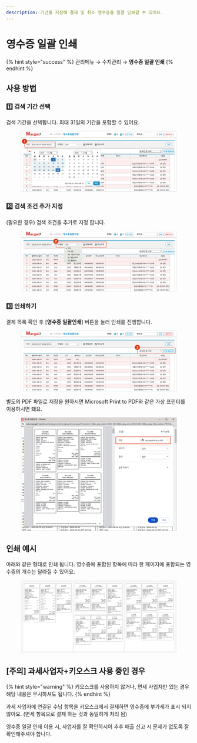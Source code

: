 ```yaml
---
description: 기간을 지정해 결제 및 취소 영수증을 일괄 인쇄할 수 있어요.
---
```


# 영수증 일괄 인쇄

{% hint style="success" %}
관리메뉴 → 수지관리 → **영수증 일괄 인쇄**
{% endhint %}

## **사용 방법**

### 1️⃣ 검색 기간 선택

검색 기간을 선택합니다. 최대 31일의 기간을 포함할 수 있어요.

<figure><img src="../../.gitbook/assets/image (3) (1).png" alt=""><figcaption></figcaption></figure>

### 2️⃣ 검색 조건 추가 지정

(필요한 경우) 검색 조건을 추가로 지정 합니다.

<figure><img src="../../.gitbook/assets/image (1) (1) (1).png" alt=""><figcaption></figcaption></figure>

### 3️⃣ 인쇄하기

결제 목록 확인 후 \[**영수증 일괄인쇄**] 버튼을 눌러 인쇄를 진행합니다. &#x20;

<figure><img src="../../.gitbook/assets/image (3) (1) (1).png" alt=""><figcaption></figcaption></figure>

별도의 PDF 파일로 저장을 원하시면 Microsoft Print to PDF와 같은 가상 프린터를 이용하시면 돼요.

<div align="left">

<figure><img src="../../.gitbook/assets/image (2) (1) (1).png" alt="" width="563"><figcaption></figcaption></figure>

</div>

## **인쇄 예시**

아래와 같은 형태로 인쇄 됩니다. 영수증에 포함된 항목에 따라 한 페이지에 포함되는 영수증의 개수는 달라질 수 있어요.

<figure><img src="../../.gitbook/assets/image (5).png" alt=""><figcaption></figcaption></figure>

## \[주의] 과세사업자+키오스크 사용 중인 경우

{% hint style="warning" %}
키오스크를 사용하지 않거나, 면세 사업자만 있는 경우 해당 내용은 무시하셔도 됩니다.
{% endhint %}

과세 사업자에 연결된 수납 항목을 키오스크에서 결제하면 영수증에 부가세가 표시 되지 않아요.  (면세 항목으로 결제 하는 것과 동일하게 처리 됨)

영수증 일괄 인쇄 이용 시, 사업자를 잘 확인하시어 추후 매출 신고 시 문제가 없도록 잘 확인해주셔야 합니다.

